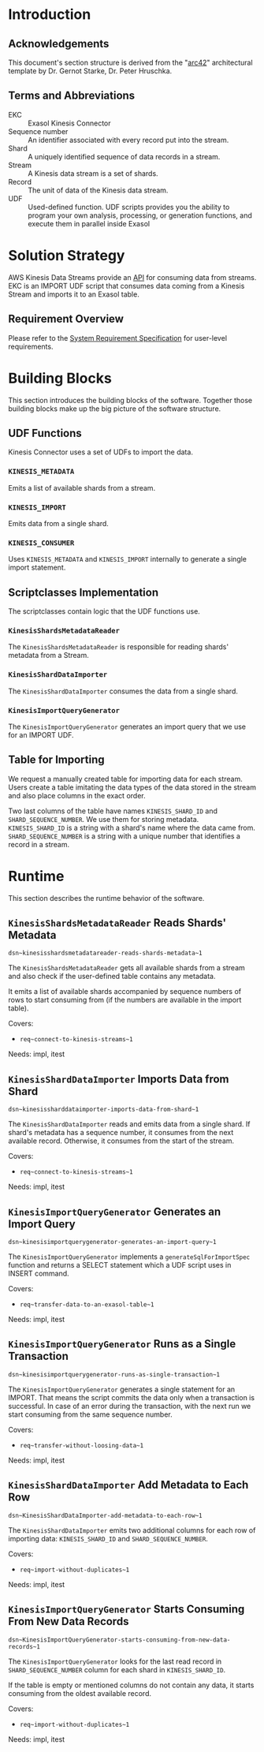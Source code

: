 # Introduction

## Acknowledgements

This document's section structure is derived from the 
"[arc42](https://arc42.org/)" architectural template by Dr. Gernot Starke, 
Dr. Peter Hruschka.

## Terms and Abbreviations

<dl>
    <dt>EKC</dt><dd>Exasol Kinesis Connector</dd>
    <dt>Sequence number</dt><dd>An identifier
     associated with every record put into the stream.</dd>
    <dt>Shard</dt><dd>A uniquely identified 
    sequence of data records in a stream.</dd>
    <dt>Stream</dt><dd>A Kinesis data stream is a set of shards.</dd>
    <dt>Record</dt><dd>The unit of data of the Kinesis data stream.</dd>
    <dt>UDF</dt><dd>Used-defined function. UDF scripts provides you the ability 
    to program your own analysis, processing, or generation functions, 
    and execute them in parallel inside Exasol</dd>
</dl>

# Solution Strategy

AWS Kinesis Data Streams provide an 
[API][kinesis-api] for consuming data from streams. 
EKC is an IMPORT UDF script that consumes 
data coming from a Kinesis Stream and imports it to an Exasol table. 

## Requirement Overview

Please refer to the [System Requirement Specification](system_requirements.md) 
for user-level requirements.

# Building Blocks

This section introduces the building blocks of the software.
Together those building blocks make up the big picture of the software structure.

## UDF Functions

Kinesis Connector uses a set of UDFs to import the data. 

### `KINESIS_METADATA`

Emits a list of available shards from a stream.

### `KINESIS_IMPORT`

Emits data from a single shard.

### `KINESIS_CONSUMER`

Uses `KINESIS_METADATA` and `KINESIS_IMPORT` internally to generate a single
import statement.

## Scriptclasses Implementation

The scriptclasses contain logic that the UDF functions use.

### `KinesisShardsMetadataReader`

The `KinesisShardsMetadataReader` is responsible for reading shards' metadata
from a Stream.
 
### `KinesisShardDataImporter`

The `KinesisShardDataImporter` consumes the data from a single shard.

### `KinesisImportQueryGenerator`

The `KinesisImportQueryGenerator` generates an import query that we use for
an IMPORT UDF. 

## Table for Importing

We request a manually created table for importing data for each stream.
Users create a table imitating the data types of the data
stored in the stream and also place columns in the exact order. 

Two last columns of the table have names `KINESIS_SHARD_ID` and `SHARD_SEQUENCE_NUMBER`. 
We use them for storing metadata. `KINESIS_SHARD_ID` is a string with a shard's name where 
the data came from. `SHARD_SEQUENCE_NUMBER` is a string with a unique number that identifies 
a record in a stream.

# Runtime

This section describes the runtime behavior of the software.

## `KinesisShardsMetadataReader` Reads Shards' Metadata
`dsn~kinesisshardsmetadatareader-reads-shards-metadata~1`

The `KinesisShardsMetadataReader` gets all available shards from a stream
and also check if the user-defined table contains any metadata.

It emits a list of available shards accompanied by sequence numbers of rows 
to start consuming from (if the numbers are available in the import table). 

Covers:

* `req~connect-to-kinesis-streams~1`

Needs: impl, itest

## `KinesisShardDataImporter` Imports Data from Shard
`dsn~kinesissharddataimporter-imports-data-from-shard~1`

The `KinesisShardDataImporter` reads and emits data from a single shard.
If shard's metadata has a sequence number, it consumes from the next available record.
Otherwise, it consumes from the start of the stream.

Covers:

* `req~connect-to-kinesis-streams~1`

Needs: impl, itest

## `KinesisImportQueryGenerator` Generates an Import Query
`dsn~kinesisimportquerygenerator-generates-an-import-query~1`

The `KinesisImportQueryGenerator` implements a `generateSqlForImportSpec` 
function and returns a SELECT statement which a UDF script uses in INSERT
command.

Covers:

* `req~transfer-data-to-an-exasol-table~1`

Needs: impl, itest

## `KinesisImportQueryGenerator` Runs as a Single Transaction
`dsn~kinesisimportquerygenerator-runs-as-single-transaction~1`

The `KinesisImportQueryGenerator` generates a single statement for an IMPORT.
That means the script commits the data only when a transaction is successful.
In case of an error during the transaction, with the next run we start consuming 
from the same sequence number.  

Covers:

* `req~transfer-without-loosing-data~1`

Needs: impl, itest

## `KinesisShardDataImporter` Add Metadata to Each Row
`dsn~KinesisShardDataImporter-add-metadata-to-each-row~1`

The `KinesisShardDataImporter` emits two additional columns for each
 row of importing data: `KINESIS_SHARD_ID` and `SHARD_SEQUENCE_NUMBER`.

Covers:

* `req~import-without-duplicates~1`

Needs: impl, itest

## `KinesisImportQueryGenerator` Starts Consuming From New Data Records
`dsn~KinesisImportQueryGenerator-starts-consuming-from-new-data-records~1`

The `KinesisImportQueryGenerator` looks for the last read record in  
`SHARD_SEQUENCE_NUMBER` column for each shard in `KINESIS_SHARD_ID`. 

If the table is empty or mentioned columns do not contain any data, it starts
 consuming from the oldest available record.

Covers:

* `req~import-without-duplicates~1`

Needs: impl, itest

[kinesis-api]: https://docs.aws.amazon.com/kinesis/latest/APIReference/Welcome.html